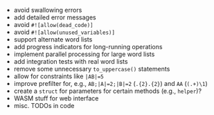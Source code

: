 * avoid swallowing errors
* add detailed error messages
* avoid `#![allow(dead_code)]`
* avoid `#![allow(unused_variables)]`
* support alternate word lists
* add progress indicators for long-running operations
* implement parallel processing for large word lists
* add integration tests with real word lists
* remove some unnecessary `to_uppercase()` statements
* allow for constraints like `|AB|=5`
* improve prefilter for, e.g., `AB;|A|=2;|B|=2` (`.{2}.{2}`) and `AA` (`(.+)\1`)
* create a `struct` for parameters for certain methods \(e.g., `helper`\)?
* WASM stuff for web interface
* misc. TODOs in code
